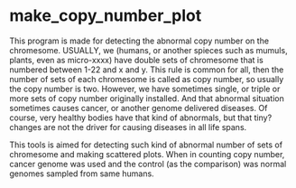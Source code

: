 # make_copy_number_plot

This program is made for detecting the abnormal copy number on the chromesome.
USUALLY, we (humans, or another spieces such as mumuls, plants, even as micro-xxxx) have double sets of chromesome that is numbered between 1-22 and x and y. This rule is common for all, then the number of sets of each chromesome is called as copy number, so usually the copy number is two. However, we have sometimes single, or triple or more sets of copy number originally installed. And that abnormal situation sometimes causes cancer, or another genome delivered diseases. Of course, very healthy bodies have that kind of abnormals, but that tiny? changes are not the driver for causing diseases in all life spans.

This tools is aimed for detecting such kind of abnormal number of sets of chromesome and making scattered plots.
When in counting copy number, cancer genome was used and the control (as the comparison) was normal genomes sampled from same humans.



